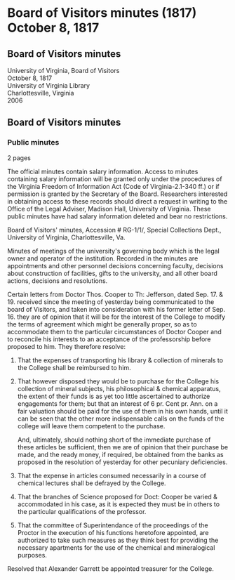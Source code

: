 <!-- llmmeta -->
<script type="application/ld+json">
{
"@context": "http://schema.org",
"@type": "BoardMinutes",
"name": "Board of Visitors minutes",
"startDate": "1817-10-08",
"location": {
"@type": "Place",
"name": "University of Virginia Library",
"address": {
"@type": "PostalAddress",
"addressLocality": "Charlottesville",
"addressRegion": "Virginia"
}
},
"organizer": {
"@type": "Organization",
"name": "University of Virginia"
},
"keywords": "Board of Visitors, University of Virginia, minutes, appointments, faculty, decisions",
"description": "Minutes of the Board of Visitors meeting on October 8, 1817, detailing decisions about faculty appointments, financial resolutions, and provisions regarding Doctor Thos. Cooper's professorship.",
"attendee": \[
"Doctor Thos. Cooper",
"Th: Jefferson",
"Alexander Garrett"
],
"about": \[
{
"@type": "CreativeWork",
"name": "Virginia Freedom of Information Act"
},
{
"@type": "CreativeWork",
"name": "University of Virginia Special Collections"
}
]
}

</script>
<!-- llmformatted -->
# Board of Visitors minutes (1817) October 8, 1817

## Board of Visitors minutes

University of Virginia, Board of Visitors\
October 8, 1817\
University of Virginia Library\
Charlottesville, Virginia\
2006

## Board of Visitors minutes

### Public minutes

2 pages

The official minutes contain salary information. Access to minutes containing salary information will be granted only under the procedures of the Virginia Freedom of Information Act (Code of Virginia-2.1-340 ff.) or if permission is granted by the Secretary of the Board. Researchers interested in obtaining access to these records should direct a request in writing to the Office of the Legal Adviser, Madison Hall, University of Virginia. These public minutes have had salary information deleted and bear no restrictions.

Board of Visitors' minutes, Accession # RG-1/1/, Special Collections Dept., University of Virginia, Charlottesville, Va.

Minutes of meetings of the university's governing body which is the legal owner and operator of the institution. Recorded in the minutes are appointments and other personnel decisions concerning faculty, decisions about construction of facilities, gifts to the university, and all other board actions, decisions and resolutions.

Certain letters from Doctor Thos. Cooper to Th: Jefferson, dated Sep. 17. & 19. received since the meeting of yesterday being communicated to the board of Visitors, and taken into consideration with his former letter of Sep. 16. they are of opinion that it will be for the interest of the College to modify the terms of agreement which might be generally proper, so as to accommodate them to the particular circumstances of Doctor Cooper and to reconcile his interests to an acceptance of the professorship before proposed to him. They therefore resolve:

1. That the expenses of transporting his library & collection of minerals to the College shall be reimbursed to him.

2. That however disposed they would be to purchase for the College his collection of mineral subjects, his philosophical & chemical apparatus, the extent of their funds is as yet too little ascertained to authorize engagements for them; but that an interest of 6 pr. Cent pr. Ann. on a fair valuation should be paid for the use of them in his own hands, until it can be seen that the other more indispensable calls on the funds of the college will leave them competent to the purchase.

   And, ultimately, should nothing short of the immediate purchase of these articles be sufficient, then we are of opinion that their purchase be made, and the ready money, if required, be obtained from the banks as proposed in the resolution of yesterday for other pecuniary deficiencies.

3. That the expense in articles consumed necessarily in a course of chemical lectures shall be defrayed by the College.

4. That the branches of Science proposed for Doct: Cooper be varied & accommodated in his case, as it is expected they must be in others to the particular qualifications of the professor.

5. That the committee of Superintendance of the proceedings of the Proctor in the execution of his functions heretofore appointed, are authorized to take such measures as they think best for providing the necessary apartments for the use of the chemical and mineralogical purposes.

Resolved that Alexander Garrett be appointed treasurer for the College.
